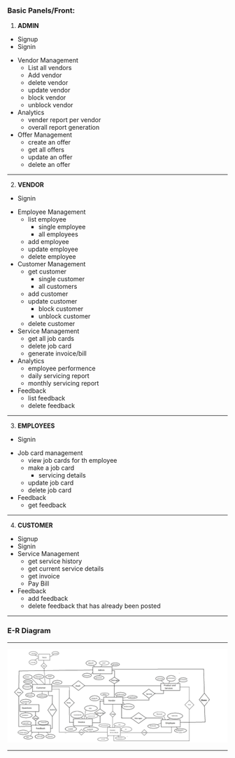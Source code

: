 
### Basic Panels/Front: 

1. **ADMIN**

  - Signup
  - Signin
  * Vendor Management
      - List all vendors
      - Add vendor
      - delete vendor
      - update vendor
      - block vendor
      - unblock vendor
  * Analytics
      - vender report per vendor
      - overall report generation
  * Offer Management
      - create an offer
      - get all offers
      - update an offer
      - delete an offer 
      

<hr>

2. **VENDOR**

 - Signin
 * Employee Management
     - list employee
         + single employee
         + all employees
     - add employee
     - update employee
     - delete employee
 * Customer Management
     - get customer
         + single customer
         + all customers
     - add customer
     - update customer
         + block customer
         + unblock customer
     - delete customer
 * Service Management
     - get all job cards
     - delete job card
     - generate invoice/bill
 * Analytics
     - employee performence
     - daily servicing report
     - monthly servicing report
 * Feedback
     - list feedback
     - delete feedback   

<hr>

3. **EMPLOYEES**

 - Signin
 * Job card management
     - view job cards for th employee
     - make a job card
         + servicing details
     - update job card
     - delete job card
 * Feedback
     - get feedback        
 
<hr>

4. **CUSTOMER**

 * Signup
 * Signin
 * Service Management
     - get service history
     - get current service details
     - get invoice
     - Pay Bill
 * Feedback
     - add feedback
     - delete feedback that has already been posted

<hr>


### E-R Diagram

<hr>
<img src="E-R_diagram.png">

<hr>


